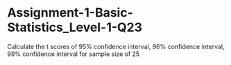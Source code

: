 # Assignment-1-Basic-Statistics_Level-1-Q23
Calculate the t scores of 95% confidence interval, 96% confidence interval, 99% confidence interval for sample size of 25
